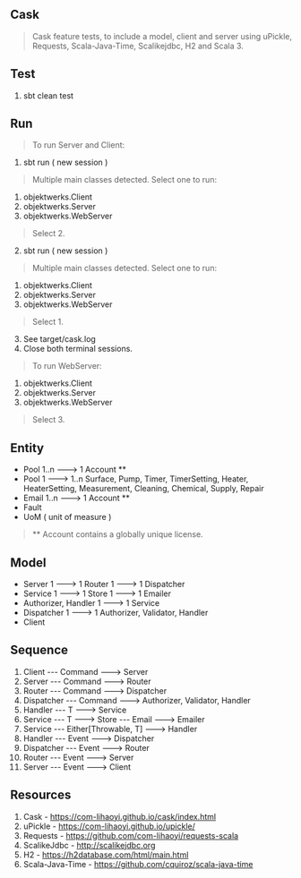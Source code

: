 Cask
----
>Cask feature tests, to include a model, client and server using uPickle, Requests, Scala-Java-Time, Scalikejdbc, H2 and Scala 3.

Test
----
1. sbt clean test

Run
---
>To run Server and Client:
1. sbt run ( new session )
>Multiple main classes detected. Select one to run:
1. objektwerks.Client
2. objektwerks.Server
3. objektwerks.WebServer
>Select 2.
2. sbt run ( new session )
>Multiple main classes detected. Select one to run:
1. objektwerks.Client
2. objektwerks.Server
3. objektwerks.WebServer
>Select 1.
3. See target/cask.log
4. Close both terminal sessions.
>To run WebServer:
1. objektwerks.Client
2. objektwerks.Server
3. objektwerks.WebServer
>Select 3.

Entity
------
* Pool 1..n ---> 1 Account **
* Pool 1 ---> 1..n Surface, Pump, Timer, TimerSetting, Heater, HeaterSetting, Measurement, Cleaning, Chemical, Supply, Repair
* Email 1..n ---> 1 Account **
* Fault
* UoM ( unit of measure )
>** Account contains a globally unique license.

Model
-----
* Server 1 ---> 1 Router 1 ---> 1 Dispatcher
* Service 1 ---> 1 Store 1 ---> 1 Emailer
* Authorizer, Handler 1 ---> 1 Service
* Dispatcher 1 ---> 1 Authorizer, Validator, Handler
* Client

Sequence
--------
1. Client --- Command ---> Server
2. Server --- Command ---> Router
3. Router --- Command ---> Dispatcher
4. Dispatcher --- Command ---> Authorizer, Validator, Handler
5. Handler --- T ---> Service
6. Service --- T ---> Store --- Email ---> Emailer
7. Service --- Either[Throwable, T] ---> Handler
8. Handler --- Event ---> Dispatcher
9. Dispatcher --- Event ---> Router
10. Router --- Event ---> Server
11. Server --- Event ---> Client

Resources
---------
1. Cask - https://com-lihaoyi.github.io/cask/index.html
2. uPickle - https://com-lihaoyi.github.io/upickle/
3. Requests - https://github.com/com-lihaoyi/requests-scala
4. ScalikeJdbc - http://scalikejdbc.org
5. H2 - https://h2database.com/html/main.html
6. Scala-Java-Time - https://github.com/cquiroz/scala-java-time